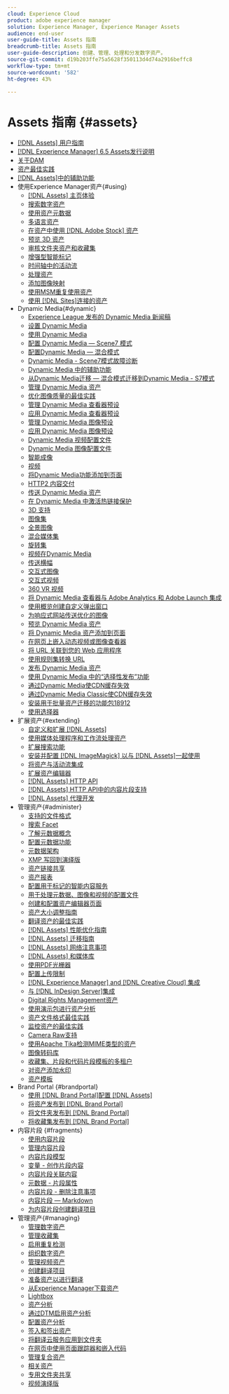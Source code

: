 ```yaml
---
cloud: Experience Cloud
product: adobe experience manager
solution: Experience Manager, Experience Manager Assets
audience: end-user
user-guide-title: Assets 指南
breadcrumb-title: Assets 指南
user-guide-description: 创建、管理、处理和分发数字资产。
source-git-commit: d19b203ffe75a5628f350113d4d74a2916beffc8
workflow-type: tm+mt
source-wordcount: '582'
ht-degree: 43%

---
```



# Assets 指南 {#assets}

+ [[!DNL Assets] 用户指南](home.md)
+ [[!DNL Experience Manager] 6.5 Assets发行说明](https://experienceleague.adobe.com/docs/experience-manager-65/release-notes/assets.html)
+ [关于DAM](assets.md)
+ [资产最佳实践](best-practices-for-assets.md)
+ [ [!DNL Assets]中的辅助功能](accessibility.md)
+ 使用Experience Manager资产{#using}
   + [[!DNL Assets] 主页体验](assets-home-page.md)
   + [搜索数字资产](search-assets.md)
   + [使用资产元数据](metadata.md)
   + [多语言资产](multilingual-assets.md)
   + [在资产中使用 [!DNL Adobe Stock] 资产](aem-assets-adobe-stock.md)
   + [预览 3D 资产](previewing-3d-assets.md)
   + [审核文件夹资产和收藏集](bulk-approval.md)
   + [增强型智能标记](enhanced-smart-tags.md)
   + [时间轴中的活动流](activity-stream.md)
   + [处理资产](assets-workflow.md)
   + [添加图像映射](image-maps.md)
   + [使用MSM重复使用资产](reuse-assets-using-msm.md)
   + [使用 [!DNL Sites]连接的资产](use-assets-across-connected-assets-instances.md)
+ Dynamic Media{#dynamic}
   + [Experience League 发布的 Dynamic Media 新闻稿](dynamic-media-newsletter.md)
   + [设置 Dynamic Media](administering-dynamic-media.md)
   + [使用 Dynamic Media](dynamic-media.md)
   + [配置 Dynamic Media — Scene7 模式](config-dms7.md)
   + [配置Dynamic Media — 混合模式](config-dynamic.md)
   + [Dynamic Media - Scene7模式故障诊断](troubleshoot-dms7.md)
   + [Dynamic Media 中的辅助功能](accessibility-dm.md)
   + [从Dynamic Media迁移 — 混合模式迁移到Dynamic Media - S7模式](migrate-from-hybrid-to-dms7.md)
   + [管理 Dynamic Media 资产](managing-assets.md)
   + [优化图像质量的最佳实践](best-practices-for-optimizing-the-quality-of-your-images.md)
   + [管理 Dynamic Media 查看器预设](managing-viewer-presets.md)
   + [应用 Dynamic Media 查看器预设](viewer-presets.md)
   + [管理 Dynamic Media 图像预设](managing-image-presets.md)
   + [应用 Dynamic Media 图像预设](image-presets.md)
   + [Dynamic Media 视频配置文件](video-profiles.md)
   + [Dynamic Media 图像配置文件](image-profiles.md)
   + [智能成像](imaging-faq.md)
   + [视频](s7-video.md)
   + [将Dynamic Media功能添加到页面](scene7.md)
   + [HTTP2 内容交付](http2.md)
   + [传送 Dynamic Media 资产](delivering-dynamic-media-assets.md)
   + [在 Dynamic Media 中激活热链接保护](hotlink-protection.md)
   + [3D 支持](/help/assets/assets-3d.md)
   + [图像集](image-sets.md)
   + [全景图像](panoramic-images.md)
   + [混合媒体集](mixed-media-sets.md)
   + [旋转集](spin-sets.md)
   + [视频在Dynamic Media](video.md)
   + [传送横幅](carousel-banners.md)
   + [交互式图像](interactive-images.md)
   + [交互式视频](interactive-videos.md)
   + [360 VR 视频](/help/assets/360-video.md)
   + [将 Dynamic Media 查看器与 Adobe Analytics 和 Adobe Launch 集成](/help/assets/launch.md)
   + [使用概览创建自定义弹出窗口](custom-pop-ups.md)
   + [为响应式网站传送优化的图像](responsive-site.md)
   + [预览 Dynamic Media 资产](previewing-assets.md)
   + [将 Dynamic Media 资产添加到页面](adding-dynamic-media-assets-to-pages.md)
   + [在网页上嵌入动态视频或图像查看器](embed-code.md)
   + [将 URL 关联到您的 Web 应用程序](linking-urls-to-yourwebapplication.md)
   + [使用规则集转换 URL](using-rulesets-to-transform-urls.md)
   + [发布 Dynamic Media 资产](publishing-dynamicmedia-assets.md)
   + [使用 Dynamic Media 中的“选择性发布”功能](selective-publishing.md)
   + [通过Dynamic Media使CDN缓存失效](invalidate-cdn-cache-dynamic-media.md)
   + [通过Dynamic Media Classic使CDN缓存失效](invalidate-cdn-cache-dm-classic.md)
   + [安装用于批量资产迁移的功能包18912](bulk-ingest-migrate.md)
   + [使用选择器](working-with-selectors.md)
+ 扩展资产{#extending}
   + [自定义和扩展 [!DNL Assets]](extending-assets.md)
   + [使用媒体处理程序和工作流处理资产](media-handlers.md)
   + [扩展搜索功能](searchx.md)
   + [安装并配置 [!DNL ImageMagick] 以与 [!DNL Assets]一起使用](best-practices-for-imagemagick.md)
   + [将资产与活动流集成](extending-activity-stream.md)
   + [扩展资产编辑器](asseteditorx.md)
   + [[!DNL Assets] HTTP API](mac-api-assets.md)
   + [ [!DNL Assets] HTTP API中的内容片段支持](assets-api-content-fragments.md)
   + [[!DNL Assets] 代理开发](proxy.md)
+ 管理资产{#administer}
   + [支持的文件格式](assets-formats.md)
   + [搜索 Facet](search-facets.md)
   + [了解元数据概念](metadata-concepts.md)
   + [配置元数据功能](metadata-config.md)
   + [元数据架构](metadata-schemas.md)
   + [XMP 写回到演绎版](xmp-writeback.md)
   + [资产链接共享](link-sharing.md)
   + [资产报表](asset-reports.md)
   + [配置用于标记的智能内容服务](config-smart-tagging.md)
   + [用于处理元数据、图像和视频的配置文件](processing-profiles.md)
   + [创建和配置资产编辑器页面](assets-finder-editor.md)
   + [资产大小调整指南](assets-sizing-guide.md)
   + [翻译资产的最佳实践](best-practices-for-translating-assets-efficiently.md)
   + [[!DNL Assets] 性能优化指南](performance-tuning-guidelines.md)
   + [[!DNL Assets] 迁移指南](assets-migration-guide.md)
   + [[!DNL Assets] 网络注意事项](assets-network-considerations.md)
   + [[!DNL Assets] 和媒体库](medialibrary.md)
   + [使用PDF光栅器](aem-pdf-rasterizer.md)
   + [配置上传限制](configuring-asset-upload-restrictions.md)
   + [[!DNL Experience Manager] and [!DNL Creative Cloud] 集成](aem-cc-integration-best-practices.md)
   + [与 [!DNL InDesign Server]集成](indesign.md)
   + [Digital Rights Management资产](drm.md)
   + [使用演示包进行资产分析](use-demo-package-for-asset-insights.md)
   + [资产文件格式最佳实践](assets-file-format-best-practices.md)
   + [监控资产的最佳实践](assets-monitoring-best-practices.md)
   + [Camera Raw支持](camera-raw.md)
   + [使用Apache Tika检测MIME类型的资产](detect-asset-mime-type-with-tika.md)
   + [图像转码库](imaging-transcoding-library.md)
   + [收藏集、片段和代码片段模板的多租户](multi-tenancy.md)
   + [对资产添加水印](watermarking.md)
   + [资产模板](asset-templates.md)
+ Brand Portal {#brandportal}
   + [使用 [!DNL Brand Portal]配置 [!DNL Assets] ](configure-aem-assets-with-brand-portal.md)
   + [将资产发布到 [!DNL Brand Portal]](brand-portal-publish-assets.md)
   + [将文件夹发布到 [!DNL Brand Portal]](brand-portal-publish-folder.md)
   + [将收藏集发布到 [!DNL Brand Portal]](brand-portal-publish-collection.md)
+ 内容片段 {#fragments}
   + [使用内容片段](content-fragments/content-fragments.md)
   + [管理内容片段](content-fragments/content-fragments-managing.md)
   + [内容片段模型](content-fragments/content-fragments-models.md)
   + [变量 - 创作片段内容](content-fragments/content-fragments-variations.md)
   + [内容片段关联内容](content-fragments/content-fragments-assoc-content.md)
   + [元数据 - 片段属性](content-fragments/content-fragments-metadata.md)
   + [内容片段 - 删除注意事项](content-fragments/content-fragments-delete.md)
   + [内容片段 — Markdown](content-fragments/content-fragments-markdown.md)
   + [为内容片段创建翻译项目](creating-translation-projects-for-content-fragments.md)
+ 管理资产{#managing}
   + [管理数字资产](manage-assets.md)
   + [管理收藏集](manage-collections.md)
   + [启用重复检测](duplicate-detection.md)
   + [组织数字资产](organize-assets.md)
   + [管理视频资产](managing-video-assets.md)
   + [创建翻译项目](translation-projects.md)
   + [准备资产以进行翻译](preparing-assets-for-translation.md)
   + [从Experience Manager下载资产](download-assets-from-aem.md)
   + [Lightbox](light-box.md)
   + [资产分析](asset-insights.md)
   + [通过DTM启用资产分析](use-dtm-for-asset-insights.md)
   + [配置资产分析](configure-asset-insights.md)
   + [签入和签出资产](check-out-and-submit-assets.md)
   + [将翻译云服务应用到文件夹](transition-cloud-services.md)
   + [在网页中使用页面跟踪器和嵌入代码](use-page-tracker.md)
   + [管理复合资产](managing-linked-subassets.md)
   + [相关资产](related-assets.md)
   + [专用文件夹共享](private-folder.md)
   + [视频演绎版](video-renditions.md)

